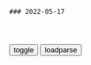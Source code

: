 ```tip
### 2022-05-17
```

<table id="tbc" style="white-space:pre-wrap">
</table>
<button onclick="toggleb()">toggle</button>
<button onclick="loadparse()">loadparse</button>
<br>
<!-- 🌸<br>🍅-　-🍑<hr>🍀 -->
<pre>
<textarea rows="30" cols="100" style="display: none" id="tar">

什么是3D打印房屋，水泥就像牙膏一样，一天能打印10幢房子
https://mbd.baidu.com/newspage/data/videolanding?nid=sv_4029064659793760499&sourceFrom=rec

<font size="1" style="color:#DCDCDC">2022-05-17</font>

能够预防地震的“防震床”，稍有震动立马闭合，能在里面活10天！
https://mbd.baidu.com/newspage/data/videolanding?nid=sv_3501883257607377189&sourceFrom=pc_feedlist

<font size="1" style="color:#DCDCDC">2022-05-17</font>

国外大叔自制“蜘蛛轮椅”，靠16条机械腿缓慢行走，速度太感人！
https://mbd.baidu.com/newspage/data/videolanding?nid=sv_10489778289783685689&sourceFrom=rec

<font size="1" style="color:#DCDCDC">2022-05-17</font>

在沪外乡人返乡：有人凌晨徒步20公里到火车站 有人10倍价格包车
https://mbd.baidu.com/newspage/data/videolanding?nid=sv_8818313251568150032&sourceFrom=pc_feedlist

<font size="1" style="color:#DCDCDC">2022-05-17</font>

大清：多尔衮和顺治谈心，谁料顺治一声父皇，多尔衮掩面而泣
https://mbd.baidu.com/newspage/data/videolanding?nid=sv_7139981302485920561&sourceFrom=pc_feedlist

<font size="1" style="color:#DCDCDC">2022-05-17</font>

水光に映る従梦] featuring 片仓小十郎
https://music.163.com/#/song?id=499626

NxxaNa：不了解bgm背景，还是难过到哭。音乐的感染力太强了。
临泽忘渊：莫名想哭
澤澤澤澤澤澤澤澤澤澤澤澤澤澤澤：其实听到后面好悲伤……悲燃。【虽然我只听得懂个别字句（听得懂个别字句 = 听不懂

物理学为何停滞100多年？原因惊人无法公开，下个巅峰要等多久？
https://mbd.baidu.com/newspage/data/videolanding?nid=sv_6820977806705994129&sourceFrom=pc_feedlist

<font size="1" style="color:#DCDCDC">2022-05-17</font>

王石：zg人并不聪明，只因读书太少，比韩g人都差！
https://mbd.baidu.com/newspage/data/videolanding?nid=sv_12425097203147498597&sourceFrom=pc_feedlist

<font size="1" style="color:#DCDCDC">2022-05-17</font>

朱元璋留下4张底牌，能防止藩王的造反，朱允炆一手好牌全打废！
https://mbd.baidu.com/newspage/data/videolanding?nid=sv_17660119531280212029&sourceFrom=rec

<font size="1" style="color:#DCDCDC">2022-05-17</font>

明朝亡于人心沦丧？晚明全阶层的流氓化现象，真是不可思议
https://www.sohu.com/a/244627869_746027

清代学者赵翼评论他：“盖明祖一人，圣贤、豪杰、盗贼之性，实兼而有之者也。”既是圣贤、又是豪杰、还是盗贼流氓。

<font size="1" style="color:#DCDCDC">2022-05-17</font>

朱元璋9：陈友谅大势已去！首战即决战，朱元璋把他打的节节败退
https://mbd.baidu.com/newspage/data/videolanding?nid=sv_15697298428313503506&sourceFrom=rec

绝对不行，班师，
那是死路。
后退一步，就是一连串的败退，就是人心大乱，就是一败涂地。

<font size="1" style="color:#DCDCDC">2022-05-17</font>

吉迪恩·拉赫曼：为什么在现代战争中，小国总能战胜大g？
https://mbd.baidu.com/newspage/data/landingsuper?context=%7B%22nid%22%3A%22news_9116504033447543383%22%7D&n_type=-1&p_from=-1

普j并不是唯一搞错的人。这位e罗斯l导人原以为他的军队将在几天内击败乌克兰，而大多数人也都和他持有相同的看法。准确预测了e罗斯入侵的西方情报机构也认为普j可能会迅速赢得胜利。

在当今时代，大g入侵小国往往会以失败告终。美国在越南、阿富汗和伊拉克失败了。美国在索马里和黎巴嫩进行了较小规模的军事干预后，也屈辱地撤出了这些g家。苏联在阿富汗失败了。

在过去40年里，有一个强大的g家抵制住了诱惑没有发动战争，这就是zg。1979年，zg人打了一场让自己头破血流的对越战争。自那以后，北j方面明智地远离了战争。通过专心发展经济，zg改变了本g的经济和s会，成为仅次于美国的全球最强大g家。然而，近年来，zg似乎发生了一些变化

一旦战争开始，战局将很少会按计划进行。

历史学家亚当·图兹指出：“自1914年以来，除了m族解放战争，几乎找不到哪场侵略战争是以发动者获利而告终的。”

保卫家园的rm和z府通常比入侵的军队更积极主动。e军的声誉是在抗击拿破仑和希特勒的侵略战争中形成的。但现在e罗斯是侵略者——而乌克兰人则扮演了英勇的祖g保卫者角色，这是e罗斯人在1812年和1942年曾经扮演过的角色。

战争拖得越久，侵略军的处境就越艰难。

目前军事技术的变化有可能会进一步增大侵略战争中自卫者一方的胜算。信息技术和无人机可以准确跟踪攻击部队的行动，随后精确制导炸弹就会飞来消灭他们。

即便是名义上的胜利，也会让你的经济和s会陷入绝境。英国在二战中取得了胜利，但此后却再未恢复其大g地位。正如历史学家艾伦·泰勒后来所总结的：“尽管成为大g的目的是有能力打一场大战，但保持大g地位的唯一方法是不打一场大战。”

普京十年生聚，然后发动战争以重夺e罗斯的大g地位。其结果却正相反，e罗斯很可能会在乌克兰战争后变得更穷更弱，其实力会受到极大削弱。

<font size="1" style="color:#DCDCDC">2022-05-19</font>

美国情报部门反思：曾以为e军三四天就能占领基辅
https://mbd.baidu.com/newspage/data/landingsuper?context=%7B%22nid%22%3A%22news_9883760087920632157%22%7D&n_type=-1&p_from=-1

<font size="1" style="color:#DCDCDC">2022-05-17</font>

《大空头》原型做空苹果，1999年曾建议巴菲特投资
https://mbd.baidu.com/newspage/data/landingsuper?context=%7B%22nid%22%3A%22news_9271826590722052616%22%7D&n_type=-1&p_from=-1

<font size="1" style="color:#DCDCDC">2022-05-17</font>

“苍鹭喷泉”是什么？将液体倒入容器中，有趣的现象发生了
https://mbd.baidu.com/newspage/data/videolanding?nid=sv_11894910814688448485&sourceFrom=pc_feedlist

<font size="1" style="color:#DCDCDC">2022-05-17</font>

【千夏字幕组】【测不准的阿波连同学 / 不会拿捏距离的阿波连同学_Aharen-san wa Hakarenai】[第06话][1080p_AVC][简体] - BT下载|动漫下载|动画|漫画 - 简单动漫
https://www.36dm.club/show-5a9cc2b0a2da2dc79329d56df7a6f0c887490771.html

https://i.jpg.dog/file/jpg-dog/95c96012f11371256c677144bf14190f.th.png
https://i.jpg.dog/file/jpg-dog/95c96012f11371256c677144bf14190f.md.png
https://i.jpg.dog/file/jpg-dog/95c96012f11371256c677144bf14190f.png

<font size="1" style="color:#DCDCDC">2022-05-17</font>

剑锋传奇，格斯，格里菲斯
https://imgsa.baidu.com/forum/w%3D580/sign=4a6ca18eac6eddc426e7b4f309dab6a2/eac4b74543a982268b64a44c8b82b9014a90eb30.jpg

名句“不痴不聋，不做家翁”背后的故事和智慧
https://baijiahao.baidu.com/s?id=1673534903744887700&wfr=spider&for=pc

<font size="1" style="color:#DCDCDC">2022-05-17</font>

</textarea>
</pre>
<!-- 🍀<br>🍑-　-🍅<hr>🌸 -->

```note
```

<link
  rel="stylesheet"
  href="https://cdn.jsdelivr.net/npm/@fancyapps/ui/dist/fancybox.css"
/>
<script src="https://cdn.jsdelivr.net/npm/@fancyapps/ui@4.0/dist/fancybox.umd.js"></script>

<script type="text/javascript">

var __urlRegex = /(\b(https?|ftp|file):\/\/[-A-Z0-9+&@#\/%?=~_|!:,.;]*[-A-Z0-9+&@#\/%=~_|])/ig;
var __imgRegex = /\.(?:jpe?g|gif|png|webp)$/i;

loadparse();

function parseURL($string){

    var exp = __urlRegex;
    return $string.replace(exp,function(match){
            __imgRegex.lastIndex=0;
            if(__imgRegex.test(match)){
                return '<a data-fancybox="gallery" href="' + match.replace("/p=700", "")
                 + '"><img src="' + match.replace("/p=700", "/p=160x200")+'" width="64"></a>';
            }
            else{
                return '<a href="' + match + '" target="_blank">' + match + '</a>';
            }
        }
    );
}

function loadparse() {
  tbc.innerHTML = parseURL(tar.value);
}

function toggleb() {
  var x = document.getElementById("tar");
  if (x.style.display === "none") {
    x.style.display = "";
  } else {
    x.style.display = "none";
  }
}

</script>
